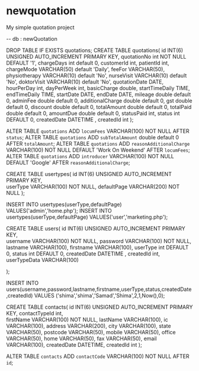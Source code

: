 # newquotation
My simple quotation project


  -- db : newQuotation


DROP TABLE IF EXISTS quotations;
CREATE TABLE quotations(
    id INT(6) UNSIGNED AUTO_INCREMENT PRIMARY KEY,
    quotationNo int NOT NULL DEFAULT '1',
    chargeDays int default 0,
    customerId int,
    patientId int,
    chargeMode  VARCHAR(50) default 'Daily',
    feeFor  VARCHAR(50),
    physiotherapy VARCHAR(10) default 'No',
    nurseVisit VARCHAR(10) default 'No',
    doktorVisit VARCHAR(10) default 'No',
    quotationDate DATE,
    hourPerDay int,
    dayPerWeek int,
    basicCharge double,
    startTimeDaily TIME,
    endTimeDaily TIME,
    startDate DATE,
    endDate DATE,
    mileage double default 0,
    adminFee double default 0,
    additionalCharge double default 0,
    gst double default 0,
    discount double default 0,
    totalAmount double default 0,
    totalPaid double default 0,
    amountDue double default 0,
    statusPaid int,
    status int DEFAULT 0,
    createdDate DATETIME ,
    createdId int
);

ALTER TABLE `quotations` ADD `locumFees` VARCHAR(100) NOT NULL AFTER `status`;
ALTER TABLE `quotations` ADD `subTotalAmount` double default 0 AFTER `totalAmount`;
ALTER TABLE `quotations` ADD `reasonAdditionalCharge` VARCHAR(100) NOT NULL DEFAULT 'Work On Weekend' AFTER `locumFees`;
ALTER TABLE `quotations` ADD `introducer` VARCHAR(100) NOT NULL DEFAULT 'Google' AFTER `reasonAdditionalCharge`;


CREATE TABLE usertypes(
    id INT(6) UNSIGNED AUTO_INCREMENT PRIMARY KEY,	
    userType VARCHAR(100) NOT NULL,
    defaultPage VARCHAR(200) NOT NULL
);

INSERT INTO usertypes(userType,defaultPage) VALUES('admin','home.php');
INSERT INTO usertypes(userType,defaultPage) VALUES('user','marketing.php');



CREATE TABLE users(
    id INT(6) UNSIGNED AUTO_INCREMENT PRIMARY KEY,	
    username VARCHAR(100) NOT NULL,
    password VARCHAR(100) NOT NULL,
    lastname VARCHAR(100),
    firstname VARCHAR(100),
    userType int DEFAULT 0,
	status int DEFAULT 0,
    createdDate DATETIME ,
    createdId int,
    userTypeData VARCHAR(100)

);

INSERT INTO users(username,password,lastname,firstname,userType,status,createdDate,createdId) VALUES ('shima','shima','Samad','Shima',2,1,Now(),0);

CREATE TABLE contacts(
    id INT(6) UNSIGNED AUTO_INCREMENT PRIMARY KEY,
    contactTypeId int,	
    firstName VARCHAR(100) NOT NULL,
    lastName VARCHAR(100),
    ic VARCHAR(100),
    address VARCHAR(200),
    city VARCHAR(100),
    state VARCHAR(50),
    postcode VARCHAR(50),
    mobile VARCHAR(50),
    office VARCHAR(50),
    home VARCHAR(50),
    fax VARCHAR(50),
    email VARCHAR(100),
    createdDate DATETIME,
    createdId int
);

ALTER TABLE `contacts` ADD `contactCode` VARCHAR(100) NOT NULL AFTER `id`;


